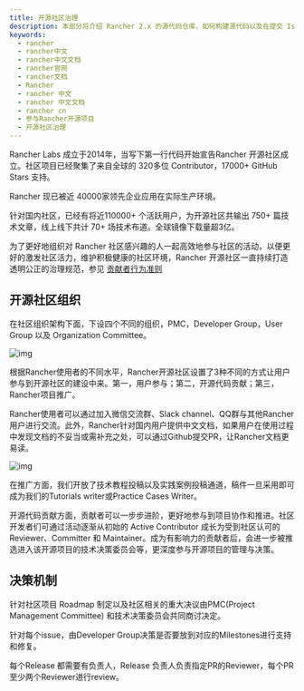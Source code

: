 ```yaml
---
title: 开源社区治理
description: 本部分将介绍 Rancher 2.x 的源代码仓库，如何构建源代码以及在提交 Issue 时要包括哪些信息。有关如何为 Rancher 2.x 的开发做出贡献的更多详细信息，请参阅[Rancher 开发指南](https://github.com/rancher/rancher/wiki)。这个 Wiki 具有许多主题的资源。在 Rancher 用户 Slack 上，开发人员的频道是 **#developer**。在我们的官方微信交流群中，每个群也都有 Rancher 的开发者。
keywords:
  - rancher
  - rancher中文
  - rancher中文文档
  - rancher官网
  - rancher文档
  - Rancher
  - rancher 中文
  - rancher 中文文档
  - rancher cn
  - 参与Rancher开源项目
  - 开源社区治理
---
```


Rancher Labs 成立于2014年，当写下第一行代码开始宣告Rancher 开源社区成立。社区项目已经聚集了来自全球的 320多位 Contributor，17000+ GitHub Stars 支持。

Rancher 现已被近 40000家领先企业应用在实际生产环境。

针对国内社区，已经有将近110000+ 个活跃用户，为开源社区共输出 750+ 篇技术文章，线上线下共计 70+ 场技术布道。全球镜像下载量超3亿。

为了更好地组织对 Rancher 社区感兴趣的人一起高效地参与社区的活动，以便更好的激发社区活力，维护积极健康的社区环境，Rancher 开源社区一直持续打造透明公正的治理规范，参见 [贡献者行为准则](https://github.com/rancher/rancher/blob/release/v2.6/code-of-conduct.md)

## 开源社区组织

在社区组织架构下面，下设四个不同的组织，PMC，Developer Group，User Group 以及 Organization Committee。

![img](/img/contributing/organization.jpg)

根据Rancher使用者的不同水平，Rancher开源社区设置了3种不同的方式让用户参与到开源社区的建设中来。第一，用户参与；第二，开源代码贡献；第三，Rancher项目推广。

Rancher使用者可以通过加入微信交流群、Slack channel、QQ群与其他Rancher用户进行交流。此外，Rancher针对国内用户提供中文文档，如果用户在使用过程中发现文档的不妥当或需补充之处，可以通过Github提交PR，让Rancher文档更易读。

![img](/img/contributing/ewm.jpg)

在推广方面，我们开放了技术教程投稿以及实践案例投稿通道，稿件一旦采用即可成为我们的Tutorials writer或Practice Cases Writer。

开源代码贡献方面，贡献者可以一步步进阶，更好地参与到项目协作和推进。社区开发者们可通过活动逐渐从初始的 Active Contributor 成长为受到社区认可的 Reviewer、Committer 和 Maintainer。成为有影响力的贡献者后，会进一步被推选进入该开源项目的技术决策委员会等，更深度参与开源项目的管理与决策。

## 决策机制

针对社区项目 Roadmap 制定以及社区相关的重大决议由PMC(Project Management Committee) 和技术决策委员会共同商讨决定。

针对每个issue，由Developer Group决策是否要放到对应的Milestones进行支持和修复。

每个Release 都需要有负责人，Release 负责人负责指定PR的Reviewer，每个PR至少两个Reviewer进行review。 
